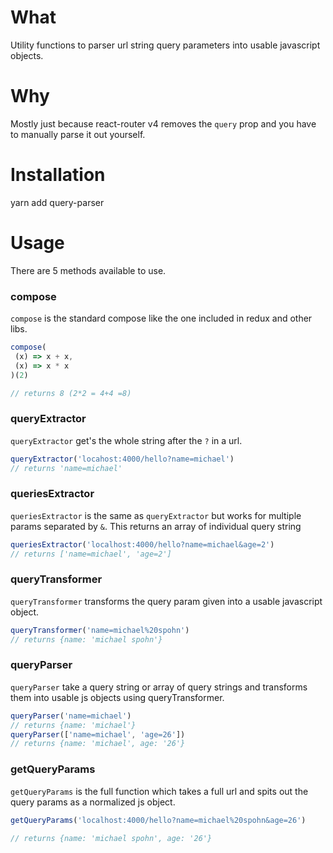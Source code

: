 # What

Utility functions to parser url string query parameters into usable javascript objects.

# Why
Mostly just because react-router v4 removes the `query` prop and you have to manually parse it out yourself.

# Installation
yarn add query-parser

# Usage



There are 5 methods available to use. 

### compose

`compose` is the standard compose like the one included in redux and other libs. 

```javascript
compose(
 (x) => x + x,
 (x) => x * x
)(2)

// returns 8 (2*2 = 4+4 =8)
```

### queryExtractor

`queryExtractor` get's the whole string after the `?` in a url.

```javascript
queryExtractor('locahost:4000/hello?name=michael')
// returns 'name=michael'
```


### queriesExtractor
`queriesExtractor` is the same as `queryExtractor` but works for multiple params separated by `&`. This returns an array of individual query string

```javascript
queriesExtractor('localhost:4000/hello?name=michael&age=2')
// returns ['name=michael', 'age=2']
```



### queryTransformer

`queryTransformer` transforms the query param given into a usable javascript object.

```javascript
queryTransformer('name=michael%20spohn')
// returns {name: 'michael spohn'}
```


### queryParser

`queryParser` take a query string or array of query strings and transforms them into usable js objects using queryTransformer.

```javascript
queryParser('name=michael')
// returns {name: 'michael'}
queryParser(['name=michael', 'age=26'])
// returns {name: 'michael', age: '26'}
```


### getQueryParams

`getQueryParams` is the full function which takes a full url and spits out the query params as a normalized js object.

```javascript
getQueryParams('localhost:4000/hello?name=michael%20spohn&age=26')

// returns {name: 'michael spohn', age: '26'}
```
